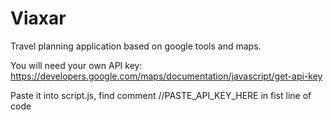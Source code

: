# Viaxar

Travel planning application based on google tools and maps.

You will need your own API key: https://developers.google.com/maps/documentation/javascript/get-api-key

Paste it into script.js, find comment //PASTE_API_KEY_HERE in fist line of code
